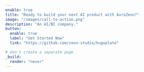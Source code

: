 ```yaml
---
enable: true
title: "Ready to build your next AI product with AuroZeon?"
image: "/images/call-to-action.png"
description: "An AI/BI company."
button:
  enable: true
  label: "Get Started Now"
  link: "https://github.com/zeon-studio/hugoplate"

# don't create a separate page
_build:
  render: "never"
---
```

